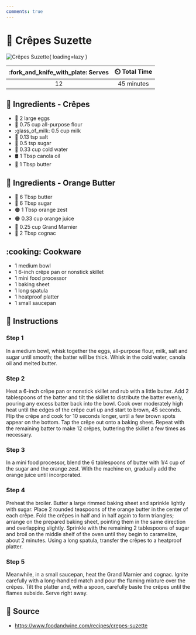 ```yaml
---
comments: true
---
```

# :pancakes: Crêpes Suzette

![Crêpes Suzette](../assets/images/crêpes-suzette.jpg){ loading=lazy }

| :fork_and_knife_with_plate: Serves | :timer_clock: Total Time |
|:----------------------------------:|:-----------------------: |
| 12 | 45 minutes |

## :salt: Ingredients - Crêpes

- :egg: 2 large eggs
- :ear_of_rice: 0.75 cup all-purpose flour
- :glass_of_milk: 0.5 cup milk
- :salt: 0.13 tsp salt
- :candy: 0.5 tsp sugar
- :ice_cube: 0.33 cup cold water
- :oil_drum: 1 Tbsp canola oil
- :butter: 1 Tbsp butter

## :salt: Ingredients - Orange Butter

- :butter: 6 Tbsp butter
- :candy: 6 Tbsp sugar
- :orange_circle: 1 Tbsp orange zest
- :orange_circle: 0.33 cup orange juice
- :tumbler_glass: 0.25 cup Grand Marnier
- :tumbler_glass: 2 Tbsp cognac

## :cooking: Cookware

- 1 medium bowl
- 1 6-inch crêpe pan or nonstick skillet
- 1 mini food processor
- 1 baking sheet
- 1 long spatula
- 1 heatproof platter
- 1 small saucepan

## :pencil: Instructions

### Step 1

In a medium bowl, whisk together the eggs, all-purpose flour, milk, salt and sugar until smooth; the batter will be
thick. Whisk in the cold water, canola oil and melted butter.

### Step 2

Heat a 6-inch crêpe pan or nonstick skillet and rub with a little butter. Add 2 tablespoons of the batter and tilt the
skillet to distribute the batter evenly, pouring any excess batter back into the bowl. Cook over moderately high heat
until the edges of the crêpe curl up and start to brown, 45 seconds. Flip the crêpe and cook for 10 seconds longer,
until a few brown spots appear on the bottom. Tap the crêpe out onto a baking sheet. Repeat with the remaining batter
to make 12 crêpes, buttering the skillet a few times as necessary.

### Step 3

In a mini food processor, blend the 6 tablespoons of butter with 1/4 cup of the sugar and the orange zest. With the
machine on, gradually add the orange juice until incorporated.

### Step 4

Preheat the broiler. Butter a large rimmed baking sheet and sprinkle lightly with sugar. Place 2 rounded teaspoons of
the orange butter in the center of each crêpe. Fold the crêpes in half and in half again to form triangles; arrange on
the prepared baking sheet, pointing them in the same direction and overlapping slightly. Sprinkle with the remaining 2
tablespoons of sugar and broil on the middle shelf of the oven until they begin to caramelize, about 2 minutes. Using a
long spatula, transfer the crêpes to a heatproof platter.

### Step 5

Meanwhile, in a small saucepan, heat the Grand Marnier and cognac. Ignite carefully with a long-handled match and pour
the flaming mixture over the crêpes. Tilt the platter and, with a spoon, carefully baste the crêpes until the flames
subside. Serve right away.

## :link: Source

- <https://www.foodandwine.com/recipes/crepes-suzette>
